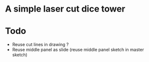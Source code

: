 # A simple laser cut dice tower

# Todo

* Reuse cut lines in drawing ?
* Reuse middle panel as slide (reuse middle panel sketch in master sketch)
